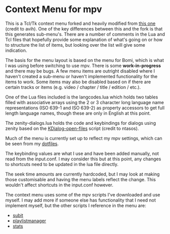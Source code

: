 # Context Menu for mpv

This is a Tcl/Tk context menu forked and heavily modified from [this one](https://github.com/carmanaught/mpvcontextmenu) (credit to avih). One of the key differences between this and the fork is that this generates sub-menu's. There are a number of comments in the Lua and Tcl files that hopefully provide some explanation of what's going on or how to structure the list of items, but looking over the list will give some indication.

The basis for the menu layout is based on the menu for Bomi, which is what I was using before switching to use mpv. There is some **work-in-progress** and there may be bugs. A few menu items are outright disabled where I haven't created a sub-menu or haven't implemented functionality for the items to work. Some items may also be disabled based on if there are certain tracks or items (e.g. video / chapter / title / edition / etc.).

One of the Lua files included is the langcodes.lua which holds two tables filled with associative arrays using the 2 or 3 character long language name representations (ISO 639-1 and ISO 639-2) as property accessors to get full length language names, though these are only in English at this point.

The zenity-dialogs.lua holds the code and keybindings for dialogs using zenity based on the [KDialog-open-files](https://gist.github.com/ntasos/d1d846abd7d25e4e83a78d22ee067a22) script (credit to ntasos).

Much of the menu is currently set up to reflect my mpv settings, which can be seen from my [dotfiles](https://github.com/carmanaught/dotfiles).

The keybinding values are what I use and have been added manually, not read from the input.conf. I may consider this but at this point, any changes to shortcuts need to be updated in the lua file directly.

The seek time amounts are currently hardcoded, but I may look at making those customisable and having the menu labels reflect the change. This wouldn't affect shortcuts in the input.conf however.

The context menu uses some of the mpv scripts I've downloaded and use myself. I may add more if someone else has functionality that I need not implement myself, but the other scripts I reference in the menu are:

* [subit](https://github.com/wiiaboo/mpv-scripts/blob/master/subit.lua)
* [playlistmanager](https://github.com/donmaiq/Mpv-Playlistmanager)
* [stats](https://github.com/Argon-/mpv-stats/)
